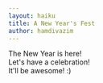```yaml
---
layout: haiku
title: A New Year's Fest
author: hamdivazim
---
```


The New Year is here!<br>
Let's have a celebration!<br>
It'll be awesome! :)